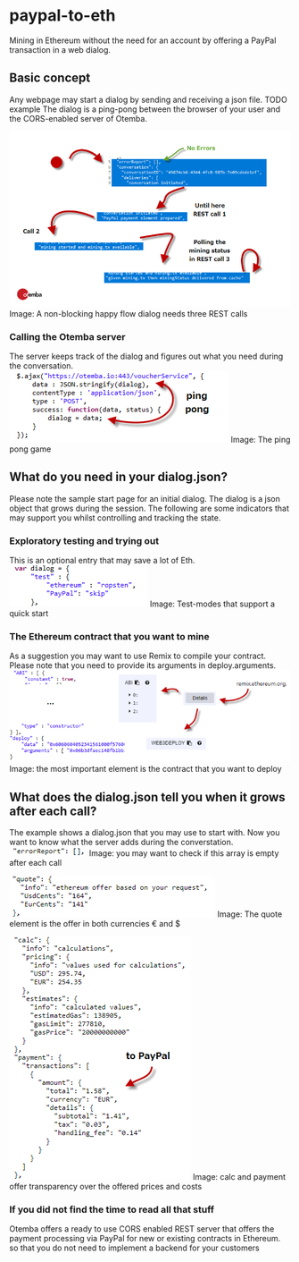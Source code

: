 ﻿# paypal-to-eth
Mining in Ethereum without the need for an account by offering a PayPal transaction in a web dialog.
## Basic concept
Any webpage may start a dialog by sending and receiving a json file. TODO example
The dialog is a ping-pong between the browser of your user and the CORS-enabled server of Otemba.

![States of a happy flow](https://raw.githubusercontent.com/Otemba/paypal-to-eth/master/images/statesWithText.png)
Image: A non-blocking happy flow dialog needs three REST calls
### Calling the Otemba server
The server keeps track of the dialog and figures out what you need during the conversation. 
![Sample REST Call](https://raw.githubusercontent.com/Otemba/paypal-to-eth/master/images/sampleRESTCall.png)
Image: The ping pong game
## What do you need in your dialog.json?
Please note the sample start page for an initial dialog. The dialog is a json object that grows during the session. The following are some indicators that may support you whilst controlling and tracking the state.
### Exploratory testing and trying out
This is an optional entry that may save a lot of Eth.
![Test Modes](https://raw.githubusercontent.com/Otemba/paypal-to-eth/master/images/testModes.png)
Image: Test-modes that support a quick start
### The Ethereum contract that you want to mine
As a suggestion you may want to use Remix to compile your contract. Please note that you need to provide its arguments in deploy.arguments.
	![The contract](https://raw.githubusercontent.com/Otemba/paypal-to-eth/master/images/theContract.png)
Image: the most important element is the contract that you want to deploy
## What does the dialog.json tell you when it grows after each call?
The example shows a dialog.json that you may use to start with. Now you want to know what the server adds during the converstation.
![The errorReport](https://raw.githubusercontent.com/Otemba/paypal-to-eth/master/images/errorReport.png)
Image: you may want to check if this array is empty after each call

![The quote](https://raw.githubusercontent.com/Otemba/paypal-to-eth/master/images/theQuote.png)
Image: The quote element is the offer in both currencies € and $

![The calculation](https://raw.githubusercontent.com/Otemba/paypal-to-eth/master/images/theCalculation.png)
Image: calc and payment offer transparency over the offered prices and costs



### If you did not find the time to read all that stuff
Otemba offers a ready to use CORS enabled REST server that offers the payment processing via PayPal for new or existing contracts in Ethereum.  so that you do not need to implement a backend for your customers



 

<!--stackedit_data:
eyJoaXN0b3J5IjpbMTY2Mzc2NTAyMSwzMjI2Mjc4NTAsMTg2MD
U4NzMwMywxNTYwNTEyODg1LC0xODU3Njg1NDExLDQ1NjU3OTQ5
NywxMTk1NzE0ODM5LC0xMTYwNTM1NjMsMTc4MDE2Njc1NCwyMj
MyOTU1MiwtMTQ4NjMyMDMyMCwtNDEwMDAwNzIzLC02MzY3NDA2
ODIsMTUzODM2NDQ1NiwxMzc5NjkzNDk5LDc1NTUyOTU1OF19
-->